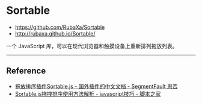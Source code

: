 # Sortable

- <https://github.com/RubaXa/Sortable>
- <http://rubaxa.github.io/Sortable/>

一个 JavaScript 库，可以在现代浏览器和触摸设备上重新排列拖放列表。

---


## Reference

- [拖放排序插件Sortable.js - 国外插件的中文文档 - SegmentFault 思否](https://segmentfault.com/a/1190000008209715)
- [Sortable.js拖拽排序使用方法解析 - javascript技巧 - 脚本之家](https://www.jb51.net/article/96446.htm)
